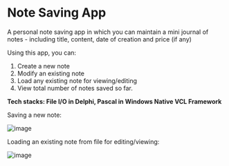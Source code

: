 # Note Saving App

A personal note saving app in which you can maintain a mini journal of notes  - including title, content, date of creation and price (if any)

Using this app, you can:

1. Create a new note 
2. Modify an existing note 
3. Load any existing note for viewing/editing
4. View total number of notes saved so far.

<strong> Tech stacks: File I/O in Delphi, Pascal in Windows Native VCL Framework </strong>

Saving a new note:

![image](https://user-images.githubusercontent.com/37955433/193633019-e5039319-8f56-4750-8a4e-32a02b9e31d4.png)

Loading an existing note from file for editing/viewing:

![image](https://user-images.githubusercontent.com/37955433/193633442-359f86ef-2fd5-45d3-a37f-096b1b480c7d.png)
